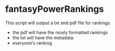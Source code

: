 # fantasyPowerRankings
This script will output a txt and pdf file for rankings
- the pdf will have the nicely formatted rankings
- the txt will have the metadata:
 - everyone's ranking
